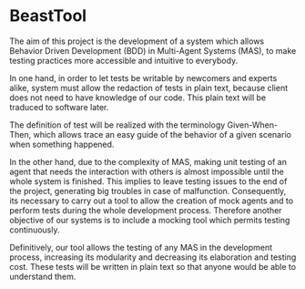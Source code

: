 BeastTool
=========

The aim of this project is the development of a system which allows Behavior Driven Development (BDD)
in Multi-Agent Systems (MAS), to make testing practices more accessible and intuitive to everybody.

In one hand, in order to let tests be writable by newcomers and experts alike, system must allow the 
redaction of tests in plain text, because client does not need to have knowledge of our code. This plain
text will be traduced to software later.

The definition of test will be realized with the terminology Given-When-Then, which allows trace an easy 
guide of the behavior of a given scenario when something happened.

In the other hand, due to the complexity of MAS, making unit testing of an agent that needs the interaction 
with others is almost impossible until the whole system is finished. This implies to leave testing issues 
to the end of the project, generating big troubles in case of malfunction. Consequently, its necessary to 
carry out a tool to allow the creation of mock agents and to perform tests during the whole development process.
Therefore another objective of our systems is to include a mocking tool which permits testing continuously.

Definitively, our tool allows the testing of any MAS in the development process, increasing its modularity 
and decreasing its elaboration and testing cost. These tests will be written in plain text so that anyone 
would be able to understand them. 

